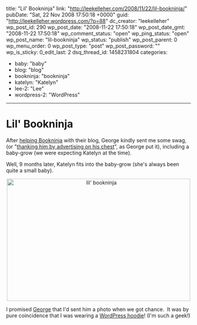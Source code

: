 title: "Lil' Bookninja"
link: "http://leekelleher.com/2008/11/22/lil-bookninja/"
pubDate: "Sat, 22 Nov 2008 17:50:18 +0000"
guid: "http://leekelleher.wordpress.com/?p=88"
dc_creator: "leekelleher"
wp_post_id: 290
wp_post_date: "2008-11-22 17:50:18"
wp_post_date_gmt: "2008-11-22 17:50:18"
wp_comment_status: "open"
wp_ping_status: "open"
wp_post_name: "lil-bookninja"
wp_status: "publish"
wp_post_parent: 0
wp_menu_order: 0
wp_post_type: "post"
wp_post_password: ""
wp_is_sticky: 0_edit_last: 2
dsq_thread_id: 1458231804
categories:
  - baby: "baby"
  - blog: "blog"
  - bookninja: "bookninja"
  - katelyn: "Katelyn"
  - lee-2: "Lee"
  - wordpress-2: "WordPress"

---

# Lil' Bookninja

After <a href="http://blog.leekelleher.com/2008/02/13/all-hail-the-bookninja-messiah/">helping Bookninja</a> with their blog, George kindly sent me some swag, (or "<a href="http://www.bookninja.com/?p=3737">thanking him by advertising on his chest</a>", as George put it), including a baby-grow (we were expecting Katelyn at the time).

Well, 9 months later, Katelyn fits into the baby-grow (she's always been quite a small baby).
<p style="text-align:center;"><a title="lil' bookninja by leekelleher, on Flickr" href="http://www.flickr.com/photos/leekelleher/3049766377/"><img class="aligncenter" src="http://farm4.static.flickr.com/3209/3049766377_08a3822d85.jpg" alt="lil' bookninja" width="500" height="333" /></a></p>

I promised <a href="http://www.georgemurray.ca/">George</a> that I'd sent him a photo when we got chance.  It was by pure coincidence that I was wearing a <a href="http://shop.wordpress.net/world/hoodies">WordPress hoodie</a>! (I'm such a geek!)